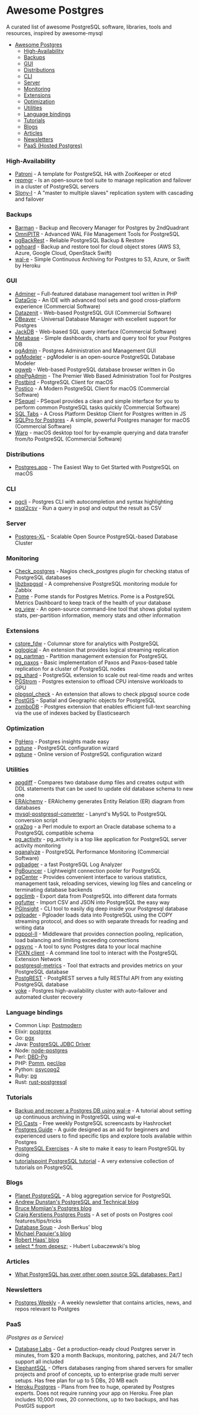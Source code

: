 # Awesome Postgres
A curated list of awesome PostgreSQL software, libraries, tools and resources, inspired by awesome-mysql

- [Awesome Postgres](https://github.com/dhamaniasad/awesome-postgres#awesome-postgres)
  - [High-Availability](#high-availability)
  - [Backups](#backups)
  - [GUI](#gui)
  - [Distributions](#distributions)
  - [CLI](#cli)
  - [Server](#server)
  - [Monitoring](#monitoring)
  - [Extensions](#extensions)
  - [Optimization](#optimization)
  - [Utilities](#utilities)
  - [Language bindings](#language-bindings)
  - [Tutorials](#tutorials)
  - [Blogs](#blogs)
  - [Articles](#articles)
  - [Newsletters](#newsletters)
  - [PaaS (Hosted Postgres)](#paas)

### High-Availability
* [Patroni](https://github.com/zalando/patroni) - A template for PostgreSQL HA with ZooKeeper or etcd
* [repmgr](https://github.com/2ndQuadrant/repmgr) - Is an open-source tool suite to manage replication and failover in a cluster of PostgreSQL servers
* [Slony-I](http://slony.info) - A "master to multiple slaves" replication system with cascading and failover

### Backups
* [Barman](http://www.pgbarman.org/) - Backup and Recovery Manager for Postgres by 2ndQuadrant
* [OmniPITR](https://github.com/omniti-labs/omnipitr) - Advanced WAL File Management Tools for PostgreSQL
* [pgBackRest](http://www.pgbackrest.org) - Reliable PostgreSQL Backup & Restore
* [pghoard](https://github.com/ohmu/pghoard) - Backup and restore tool for cloud object stores (AWS S3, Azure, Google Cloud, OpenStack Swift)
* [wal-e](https://github.com/wal-e/wal-e) - Simple Continuous Archiving for Postgres to S3, Azure, or Swift by Heroku

### GUI
* [Adminer](https://www.adminer.org/) – Full-featured database management tool written in PHP
* [DataGrip](https://www.jetbrains.com/datagrip/) - An IDE with advanced tool sets and good cross-platform experience (Commercial Software)
* [Datazenit](https://datazenit.com/) - Web-based PostgreSQL GUI (Commercial Software)
* [DBeaver](http://dbeaver.jkiss.org) - Universal Database Manager with excellent support for Postgres
* [JackDB](https://www.jackdb.com/) - Web-based SQL query interface (Commercial Software)
* [Metabase](http://www.metabase.com) - Simple dashboards, charts and query tool for your Postgres DB
* [pgAdmin](https://www.pgadmin.org/) - Postgres Administration and Management GUI
* [pgModeler](http://pgmodeler.com.br/) - pgModeler is an open-source PostgreSQL Database Modeler
* [pgweb](https://github.com/sosedoff/pgweb) - Web-based PostgreSQL database browser written in Go
* [phpPgAdmin](https://github.com/phppgadmin/phppgadmin) - The Premier Web Based Administration Tool for Postgres
* [Postbird](https://github.com/Paxa/postbird) - PostgreSQL Client for macOS
* [Postico](https://eggerapps.at/postico/) - A Modern PostgreSQL Client for macOS (Commercial Software)
* [PSequel](http://www.psequel.com/) - PSequel provides a clean and simple interface for you to perform common PostgreSQL tasks quickly (Commercial Software)
* [SQL Tabs](http://www.sqltabs.com/) - A Cross Platform Desktop Client for Postgres written in JS
* [SQLPro for Postgres](http://macpostgresclient.com/) - A simple, powerful Postgres manager for macOS (Commercial Software)
* [Warp](http://warp.one/) - macOS desktop tool for by-example querying and data transfer from/to PostgreSQL (Commercial Software)

### Distributions
* [Postgres.app](http://postgresapp.com/) - The Easiest Way to Get Started with PostgreSQL on macOS

### CLI
* [pgcli](https://github.com/dbcli/pgcli) - Postgres CLI with autocompletion and syntax highlighting
* [psql2csv](https://github.com/fphilipe/psql2csv) - Run a query in psql and output the result as CSV

### Server
* [Postgres-XL](http://www.postgres-xl.org/) - Scalable Open Source PostgreSQL-based Database Cluster

### Monitoring
* [Check\_postgres](https://github.com/bucardo/check_postgres) - Nagios check\_postgres plugin for checking status of PostgreSQL databases
* [libzbxpgsql](https://github.com/cavaliercoder/libzbxpgsql) - A comprehensive PostgreSQL monitoring module for Zabbix
* [Pome](https://github.com/rach/pome) - Pome stands for Postgres Metrics. Pome is a PostgreSQL Metrics Dashboard to keep track of the health of your database
* [pg\_view](https://github.com/zalando/pg_view) - An open-source command-line tool that shows global system stats, per-partition information, memory stats and other information

### Extensions
* [cstore\_fdw](https://github.com/citusdata/cstore_fdw) - Columnar store for analytics with PostgreSQL
* [pglogical](https://github.com/2ndQuadrant/pglogical) - An extension that provides logical streaming replication
* [pg\_partman](https://github.com/keithf4/pg_partman) - Partition management extension for PostgreSQL
* [pg\_paxos](https://github.com/citusdata/pg_paxos/) - Basic implementation of Paxos and Paxos-based table replication for a cluster of PostgreSQL nodes
* [pg\_shard](https://github.com/citusdata/pg_shard) - PostgreSQL extension to scale out real-time reads and writes
* [PGStrom](https://wiki.postgresql.org/wiki/PGStrom) - Postgres extension to offload CPU intensive workloads to GPU
* [plpgsql\_check](https://github.com/okbob/plpgsql_check) - An extension that allows to check plpgsql source code
* [PostGIS](http://postgis.net/) - Spatial and Geographic objects for PostgreSQL
* [zomboDB](https://github.com/zombodb/zombodb) - Postgres extension that enables efficient full-text searching via the use of indexes backed by Elasticsearch

### Optimization
* [PgHero](https://github.com/ankane/pghero) - Postgres insights made easy
* [pgtune](https://github.com/gregs1104/pgtune/) - PostgreSQL configuration wizard
* [pgtune](http://pgtune.leopard.in.ua/) - Online version of PostgreSQL configuration wizard

### Utilities
* [apgdiff](http://www.apgdiff.com/) - Compares two database dump files and creates output with DDL statements that can be used to update old database schema to new one
* [ERAlchemy](https://github.com/Alexis-benoist/eralchemy) - ERAlchemy generates Entity Relation (ER) diagram from databases
* [mysql-postgresql-converter](https://github.com/lanyrd/mysql-postgresql-converter) - Lanyrd's MySQL to PostgreSQL conversion script
* [ora2pg](http://ora2pg.darold.net) - a Perl module to export an Oracle database schema to a PostgreSQL compatible schema
* [pg\_activity](https://github.com/julmon/pg_activity) - pg\_activity is a top like application for PostgreSQL server activity monitoring
* [pganalyze](https://pganalyze.com) - PostgreSQL Performance Monitoring (Commercial Software)
* [pgbadger](https://github.com/dalibo/pgbadger) - a fast PostgreSQL Log Analyzer
* [PgBouncer](http://pgbouncer.github.io) - Lightweight connection pooler for PostgreSQL
* [pgCenter](https://github.com/lesovsky/pgcenter) - Provides convenient interface to various statistics, management task, reloading services, viewing log files and canceling or terminating database backends
* [pgclimb](https://github.com/lukasmartinelli/pgclimb) - Export data from PostgreSQL into different data formats
* [pgfutter](https://github.com/lukasmartinelli/pgfutter) - Import CSV and JSON into PostgreSQL the easy way
* [PGInsight](http://pginsight.io/) - CLI tool to easily dig deep inside your Postgresql database
* [pgloader](https://github.com/dimitri/pgloader) - Pgloader loads data into PostgreSQL using the COPY streaming protocol, and does so with separate threads for reading and writing data
* [pgpool-II](http://www.pgpool.net/mediawiki/index.php/Main_Page) - Middleware that provides connection pooling, replication, load balancing and limiting exceeding connections
* [pgsync](https://github.com/ankane/pgsync) - A tool to sync Postgres data to your local machine
* [PGXN client](https://github.com/dvarrazzo/pgxnclient) - A command line tool to interact with the PostgreSQL Extension Network
* [postgresql-metrics](https://github.com/spotify/postgresql-metrics) - Tool that extracts and provides metrics on your PostgreSQL database
* [PostgREST](https://github.com/begriffs/postgrest) - PostgREST serves a fully RESTful API from any existing PostgreSQL database
* [yoke](https://github.com/nanopack/yoke) - Postgres high-availability cluster with auto-failover and automated cluster recovery

### Language bindings
* Common Lisp: [Postmodern](https://github.com/marijnh/Postmodern)
* Elixir: [postgrex](https://github.com/elixir-ecto/postgrex)
* Go: [pgx](https://github.com/jackc/pgx)
* Java: [PostgreSQL JDBC Driver](https://jdbc.postgresql.org/)
* Node: [node-postgres](https://github.com/brianc/node-postgres)
* Perl: [DBD-Pg](http://search.cpan.org/~turnstep/DBD-Pg/Pg.pm)
* PHP: [Pomm](http://www.pomm-project.org), [pecl/pq](https://github.com/m6w6/ext-pq)
* Python: [psycopg2](https://pypi.python.org/pypi/psycopg2)
* Ruby: [pg](https://bitbucket.org/ged/ruby-pg/wiki/Home)
* Rust: [rust-postgresql](https://github.com/sfackler/rust-postgres)

### Tutorials
* [Backup and recover a Postgres DB using wal-e](https://coderwall.com/p/cwe2_a/backup-and-recover-a-postgres-db-using-wal-e) - A tutorial about setting up continuous archiving in PostgreSQL using wal-e
* [PG Casts](https://www.pgcasts.com) - Free weekly PostgreSQL screencasts by Hashrocket
* [Postgres Guide](http://postgresguide.com/) - A guide designed as an aid for beginners and experienced users to find specific tips and explore tools available within Postgres
* [PostgreSQL Exercises](https://pgexercises.com/) - A site  to make it easy to learn PostgreSQL by doing
* [tutorialspoint PostgreSQL tutorial](http://www.tutorialspoint.com/postgresql/) - A very extensive collection of tutorials on PostgreSQL

### Blogs
* [Planet PostgreSQL](http://planet.postgresql.org/) - A blog aggregation service for PostgreSQL
* [Andrew Dunstan's PostgreSQL and Technical blog](http://adpgtech.blogspot.ru/search/label/PostgreSQL/)
* [Bruce Momjian's Postgres blog](http://momjian.us/main/blogs/pgblog.html)
* [Craig Kerstiens Postgres Posts](http://www.craigkerstiens.com/categories/postgres/) - A set of posts on Postgres cool features/tips/tricks
* [Database Soup](http://www.databasesoup.com/search/label/postgresql/) - Josh Berkus' blog
* [Michael Paquier's blog](http://paquier.xyz/)
* [Robert Haas' blog](http://rhaas.blogspot.ru/search/label/postgresql/)
* [select * from depesz;](https://www.depesz.com/tag/postgresql/) - Hubert Lubaczewski's blog

### Articles

* [What PostgreSQL has over other open source SQL databases: Part I](https://www.compose.com/articles/what-postgresql-has-over-other-open-source-sql-databases/)

### Newsletters

* [Postgres Weekly](http://postgresweekly.com/) - A weekly newsletter that contains articles, news, and repos relevant to Postgres

### PaaS
*(Postgres as a Service)*
* [Database Labs](https://www.databaselabs.io) - Get a production-ready cloud Postgres server in minutes, from $20 a month Backups, monitoring, patches, and 24/7 tech support all included
* [ElephantSQL](http://www.elephantsql.com) - Offers databases ranging from shared servers for smaller projects and proof of concepts, up to enterprise grade multi server setups. Has free plan for up to 5 DBs, 20 MB each
* [Heroku Postgres](https://elements.heroku.com/addons/heroku-postgresql) - Plans from free to huge, operated by Postgres experts. Does not require running your app on Heroku. Free plan includes 10,000 rows, 20 connections, up to two backups, and has PostGIS support
